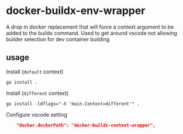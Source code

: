 # docker-buildx-env-wrapper

A drop in docker replacement that will force a context argument to be added to the buildx command. Used to get around vscode not allowing builder selection for dev container building

## usage

Install (`default` context)

`go install .`

Install (`different` context)

`go install -ldflags="-X 'main.Context=different'" .`

Configure vscode setting

```json
    "docker.dockerPath": "docker-buildx-context-wrapper",
```
